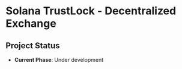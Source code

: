 # Solana TrustLock - Decentralized Exchange

## Project Status

- **Current Phase**: Under development
